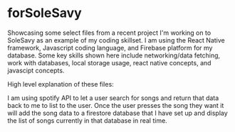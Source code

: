 # forSoleSavy
Showcasing some select files from a recent project I'm working on to SoleSavy as an example of my coding skillset. I am using the React Native framework, Javascript coding language, and Firebase platform for my database. Some key skills shown here include networking/data fetching, work with databases, local storage usage, react native concepts, and javascipt concepts. 

High level explanation of these files:

I am using spotify API to let a user search for songs and return that data back to me to list to the user. Once the user presses the song they want it will add the song data to a firestore database that I have set up and display the list of songs currently in that database in real time. 
